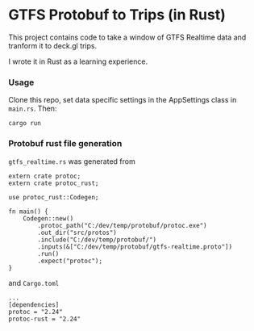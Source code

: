 # GTFS Protobuf to Trips (in Rust)

This project contains code to take a window of GTFS Realtime data and tranform it to deck.gl trips.

I wrote it in Rust as a learning experience.

### Usage
Clone this repo, set data specific settings in the AppSettings class in `main.rs`. Then:
```
cargo run
```

### Protobuf rust file generation
`gtfs_realtime.rs` was generated from 
```
extern crate protoc;
extern crate protoc_rust;

use protoc_rust::Codegen;

fn main() {
    Codegen::new()
        .protoc_path("C:/dev/temp/protobuf/protoc.exe")
        .out_dir("src/protos")
        .include("C:/dev/temp/protobuf/")
        .inputs(&["C:/dev/temp/protobuf/gtfs-realtime.proto"])
        .run()
        .expect("protoc");
}
```
and `Cargo.toml`
```
...
[dependencies]
protoc = "2.24"
protoc-rust = "2.24"
```